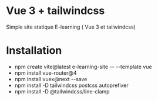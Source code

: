 # Vue 3 + tailwindcss

Simple site statique E-learning ( Vue 3 et tailwindcss)

# Installation
 - npm create vite@latest e-learning-site -- --template vue 
 - npm install vue-router@4
 - npm install vuex@next --save
 - npm install -D tailwindcss postcss autoprefixer
 - npm install -D @tailwindcss/line-clamp


